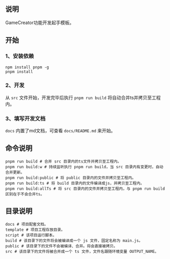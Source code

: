 ## 说明

GameCreator功能开发起手模板。

## 开始

### 1、安装依赖

```shell
npm install pnpm -g
pnpm install
```

### 2、开发

从 `src` 文件开始，开发完毕后执行 `pnpm run build` 将自动合并ts并拷贝至工程内。

### 3、填写开发文档

`docs` 内置了md文档，可查看 `docs/README.md` 来开始。

## 命令说明

```shell
pnpm run build # 合并 src 目录内的ts文件并拷贝至工程内。
pnpm run build:w # 持续监听执行 pnpm run build，当 src 目录内有变更时，自动合并更新。
pnpm run build:public # 将 public 目录内的文件并拷贝至工程内。
pnpm run build:ts # 将 build 目录内的文件编译成js，并拷贝至工程内。
pnpm run build:allTs # 将 src 目录内的文件并拷贝至工程内，与 pnpm run build 区别在于不会合并ts。
```

## 目录说明

```shell
docs # 项目配套文档。
template # 项目工程存放目录。
script # 该项目运行脚本。
build # 该目录下的文件将会被编译成一个 js 文件，固定名称为 main.js。
public # 该目录下的文件不会被编译、合并。将会直接被拷贝。
src # 该目录下的文件将被合并成一个 ts 文件，文件名跟随环境变量 OUTPUT_NAME。
```
